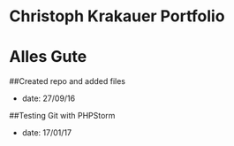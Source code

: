 Christoph Krakauer Portfolio 
===========================

# Alles Gute

##Created repo and added files

- date: 27/09/16

##Testing Git with PHPStorm

- date: 17/01/17
